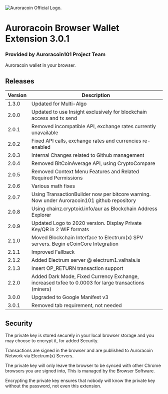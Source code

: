 ![Auroracoin Official Logo.](/data/auroracoin128.png)
# Auroracoin Browser Wallet Extension 3.0.1

### Provided by Auroracoin101 Project Team
Auroracoin wallet in your browser.  

## Releases
| Version    | Description |
|------------------ |------------ |
|  1.3.0 | Updated for Multi-Algo |
|  2.0.0 | Updated to use Insight exclusively for blockchain access and tx send |
|  2.0.1 | Removed incompatible API, exchange rates currently unavailable |
|  2.0.2 | Fixed API calls, exchange rates and currencies re-enabled |
|  2.0.3 | Internal Changes related to Github management |
|  2.0.4 | Removed BitCoinAverage API, using CryptoCompare |
|  2.0.5 | Removed Context Menu Features and Related Required Permissions |
|  2.0.6 | Various math fixes |
|  2.0.7 | Using TransactionBuilder now per bitcore warning. Now under Auroracoin101 github repository |
|  2.0.8 | Using chainz.cryptoid.info/aur as Blockchain Address Explorer |
|  2.0.9 | Updated Logo to 2020 version. Display Private Key/QR in 2 WIF formats |
|  2.1.0 | Moved Blockchain Interface to Electrum(x) SPV servers. Begin eCoinCore Integration |
|  2.1.1 | Improved Fallback |
|  2.1.2 | Added Electrum server @ electrum1.valhala.is |
|  2.1.3 | Insert OP_RETURN transaction support 
|  2.2.0 | Added Dark Mode, Fixed Currency Exchange, increased txfee to 0.0003 for large transactions (miners) |
|  3.0.0 | Upgraded to Google Manifest v3 |
|  3.0.1 | Removed tab requirement, not needed |


## Security

The private key is stored securely in your local browser storage and you may choose to encrypt it,
for added Security.

Transactions are signed in the browser and are published to Auroracoin Network via Electrum(x) Servers.

The private key will only leave the browser to be synced with other Chrome browsers you are signed into,
This is managed by the Browser Software.

Encrypting the private key ensures that nobody will know the private key without the password, not even this extension.
